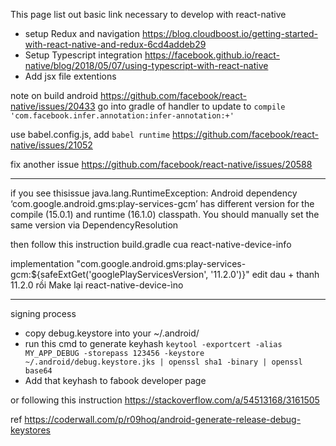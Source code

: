 This page list out basic link necessary to develop with react-native
* setup Redux and navigation https://blog.cloudboost.io/getting-started-with-react-native-and-redux-6cd4addeb29
* Setup Typescript integration https://facebook.github.io/react-native/blog/2018/05/07/using-typescript-with-react-native
* Add jsx file extentions 

note on build android
https://github.com/facebook/react-native/issues/20433
go into gradle of handler to update to `compile 'com.facebook.infer.annotation:infer-annotation:+'`

use babel.config.js, add `babel runtime`
https://github.com/facebook/react-native/issues/21052

fix another issue
https://github.com/facebook/react-native/issues/20588

------------
if you see thisissue
java.lang.RuntimeException: Android dependency ‘com.google.android.gms:play-services-gcm’ has different version for the compile (15.0.1) and runtime (16.1.0) classpath. You should manually set the same version via DependencyResolution

then follow this instruction 
build.gradle cua react-native-device-info

implementation "com.google.android.gms:play-services-gcm:${safeExtGet('googlePlayServicesVersion', '11.2.0')}"
edit dau + thanh 11.2.0
rồi Make lại react-native-device-ìno


----
signing process
* copy debug.keystore into your ~/.android/
* run this cmd to generate keyhash `keytool -exportcert -alias MY_APP_DEBUG -storepass 123456 -keystore ~/.android/debug.keystore.jks | openssl sha1 -binary | openssl base64`
* Add that keyhash to fabook developer page

or following this instruction
https://stackoverflow.com/a/54513168/3161505

ref
https://coderwall.com/p/r09hoq/android-generate-release-debug-keystores

